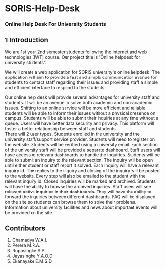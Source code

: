 # SORIS-Help-Desk

### Online Help Desk For University Students


## 1	Introduction

We are 1st year 2nd semester students following the internet and web technologies (IWT) course. Our project title is “Online helpdesk for university students”.

We will create a web application for SORIS university's online helpdesk. The application will aim to provide a fast and simple communication avenue for students to contact staff regarding their issues and providing staff a simple and efficient interface to respond to the students.

Our online help desk will provide several advantages for university staff and students. It will be an avenue to solve both academic and non-academic issues. Shifting to an online service will be more efficient and reliable. students will be able to inform their issues without a physical presence on campus. Students will be able to submit their inquiries at any time without a queue. Users will have better data security and privacy. This platform will foster a better relationship between staff and students.      
There will 2 user types. Students enrolled in the university and the university staff/support service provider. Students will need to register on the website. Students will be verified using a university email. Each section of the university staff will be provided a separate dashboard. Staff users will have access to relevant dashboards to handle the inquiries.
Students will be able to submit an inquiry to the relevant section. The inquiry will be open until either student or staff report it solved. Each inquiry will have a relevant inquiry id. The replies to the inquiry and closing of the inquiry will be posted to the website. Every step will also be emailed to the student with the relevant inquiry id.
Closed inquiries will be marked and archived. Students will have the ability to browse the archived inquiries.
Staff users will see relevant active inquiries in their dashboards. They will have the ability to forward the inquiries between different dashboards.
FAQ will be displayed on the site so students can browse them to solve their problems. Information about university facilities and news about important events will be provided on the site.  



## Contributors

1.  Chamadya W.A.I.
2.  Perera M.R.A.
3.  Rupasinghe S.P
4.  Jayasinghe Y.A.O.D
5.  Ekanayake E.M.S.D


